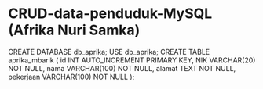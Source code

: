 # CRUD-data-penduduk-MySQL (Afrika Nuri Samka)
CREATE DATABASE db_aprika;  USE db_aprika;  CREATE TABLE aprika_mbarik (     id INT AUTO_INCREMENT PRIMARY KEY,     NIK VARCHAR(20) NOT NULL,     nama VARCHAR(100) NOT NULL,     alamat TEXT NOT NULL,     pekerjaan VARCHAR(100) NOT NULL );
